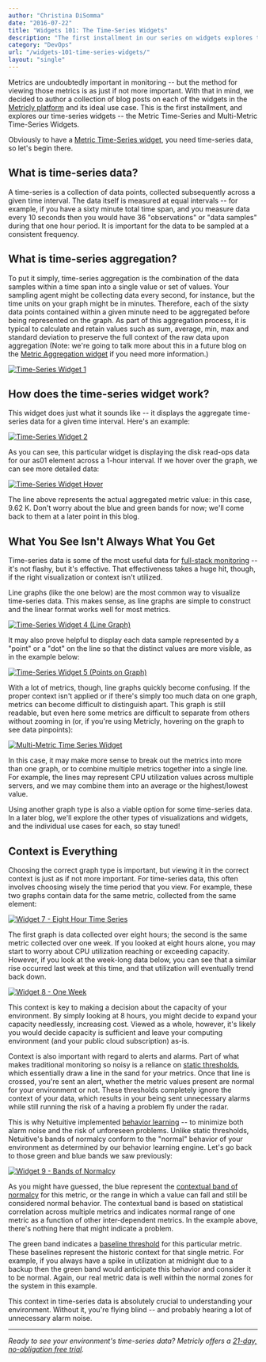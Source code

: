 ```yaml
---
author: "Christina DiSomma"
date: "2016-07-22"
title: "Widgets 101: The Time-Series Widgets"
description: "The first installment in our series on widgets explores the time-series widgets: the Metric Time-Series and Multi-Metric Time-Series Widgets."
category: "DevOps"
url: "/widgets-101-time-series-widgets/"
layout: "single"
---
```



Metrics are undoubtedly important in monitoring -- but the method for viewing those metrics is as just if not more important. With that in mind, we decided to author a collection of blog posts on each of the widgets in the [Metricly platform](/product) and its ideal use case. This is the first installment, and explores our time-series widgets -- the Metric Time-Series and Multi-Metric Time-Series Widgets.

Obviously to have a [Metric Time-Series widget](https://help.netuitive.com/Content/Dashboards/Widgets/widget_library.htm#metric-time-series), you need time-series data, so let's begin there.

What is time-series data?
-------------------------

A time-series is a collection of data points, collected subsequently across a given time interval. The data itself is measured at equal intervals -- for example, if you have a sixty minute total time span, and you measure data every 10 seconds then you would have 36 "observations" or "data samples" during that one hour period. It is important for the data to be sampled at a consistent frequency.

What is time-series aggregation?
--------------------------------

To put it simply, time-series aggregation is the combination of the data samples within a time span into a single value or set of values. Your sampling agent might be collecting data every second, for instance, but the time units on your graph might be in minutes. Therefore, each of the sixty data points contained within a given minute need to be aggregated before being represented on the graph. As part of this aggregation process, it is typical to calculate and retain values such as sum, average, min, max and standard deviation to preserve the full context of the raw data upon aggregation (Note: we're going to talk more about this in a future blog on the [Metric Aggregation widget](https://help.netuitive.com/Content/Dashboards/Widgets/widget_library.htm#metric-aggregation) if you need more information.)

[![Time-Series Widget 1](https://s3-us-west-2.amazonaws.com/com-netuitive-app-usw2-public/wp-content/uploads/2016/07/Widget1.png)](https://s3-us-west-2.amazonaws.com/com-netuitive-app-usw2-public/wp-content/uploads/2016/07/Widget1.png)

How does the time-series widget work?
-------------------------------------

This widget does just what it sounds like -- it displays the aggregate time-series data for a given time interval. Here's an example:

[![Time-Series Widget 2](https://s3-us-west-2.amazonaws.com/com-netuitive-app-usw2-public/wp-content/uploads/2016/07/Widget2.png)](https://s3-us-west-2.amazonaws.com/com-netuitive-app-usw2-public/wp-content/uploads/2016/07/Widget2.png)

As you can see, this particular widget is displaying the disk read-ops data for our as01 element across a 1-hour interval. If we hover over the graph, we can see more detailed data:

[![Time-Series Widget Hover](https://s3-us-west-2.amazonaws.com/com-netuitive-app-usw2-public/wp-content/uploads/2016/07/Widget3.png)](https://s3-us-west-2.amazonaws.com/com-netuitive-app-usw2-public/wp-content/uploads/2016/07/Widget3.png)

The line above represents the actual aggregated metric value: in this case, 9.62 K. Don't worry about the blue and green bands for now; we'll come back to them at a later point in this blog.

What You See Isn't Always What You Get
--------------------------------------

Time-series data is some of the most useful data for [full-stack monitoring](/product) -- it's not flashy, but it's effective. That effectiveness takes a huge hit, though, if the right visualization or context isn't utilized.

Line graphs (like the one below) are the most common way to visualize time-series data. This makes sense, as line graphs are simple to construct and the linear format works well for most metrics.

[![Time-Series Widget 4 (Line Graph)](https://s3-us-west-2.amazonaws.com/com-netuitive-app-usw2-public/wp-content/uploads/2016/07/Widget-4.png)](https://s3-us-west-2.amazonaws.com/com-netuitive-app-usw2-public/wp-content/uploads/2016/07/Widget-4.png)

It may also prove helpful to display each data sample represented by a "point" or a "dot" on the line so that the distinct values are more visible, as in the example below:

[![Time-Series Widget 5 (Points on Graph)](https://s3-us-west-2.amazonaws.com/com-netuitive-app-usw2-public/wp-content/uploads/2016/07/Widget5.png)](https://s3-us-west-2.amazonaws.com/com-netuitive-app-usw2-public/wp-content/uploads/2016/07/Widget5.png)

With a lot of metrics, though, line graphs quickly become confusing. If the proper context isn't applied or if there's simply too much data on one graph, metrics can become difficult to distinguish apart. This graph is still readable, but even here some metrics are difficult to separate from others without zooming in (or, if you're using Metricly, hovering on the graph to see data pinpoints):

[![Multi-Metric Time Series Widget](https://s3-us-west-2.amazonaws.com/com-netuitive-app-usw2-public/wp-content/uploads/2016/07/Widget6.png)](https://s3-us-west-2.amazonaws.com/com-netuitive-app-usw2-public/wp-content/uploads/2016/07/Widget6.png)

In this case, it may make more sense to break out the metrics into more than one graph, or to combine multiple metrics together into a single line. For example, the lines may represent CPU utilization values across multiple servers, and we may combine them into an average or the highest/lowest value.

Using another graph type is also a viable option for some time-series data. In a later blog, we'll explore the other types of visualizations and widgets, and the individual use cases for each, so stay tuned!

Context is Everything
---------------------

Choosing the correct graph type is important, but viewing it in the correct context is just as if not more important. For time-series data, this often involves choosing wisely the time period that you view. For example, these two graphs contain data for the same metric, collected from the same element:

[![Widget 7 - Eight Hour Time Series](https://s3-us-west-2.amazonaws.com/com-netuitive-app-usw2-public/wp-content/uploads/2016/07/Widget-7.png)](https://s3-us-west-2.amazonaws.com/com-netuitive-app-usw2-public/wp-content/uploads/2016/07/Widget-7.png)

The first graph is data collected over eight hours; the second is the same metric collected over one week. If you looked at eight hours alone, you may start to worry about CPU utilization reaching or exceeding capacity. However, if you look at the week-long data below, you can see that a similar rise occurred last week at this time, and that utilization will eventually trend back down.

[![Widget 8 - One Week](https://s3-us-west-2.amazonaws.com/com-netuitive-app-usw2-public/wp-content/uploads/2016/07/Widget-8.png)](https://s3-us-west-2.amazonaws.com/com-netuitive-app-usw2-public/wp-content/uploads/2016/07/Widget-8.png)

This context is key to making a decision about the capacity of your environment. By simply looking at 8 hours, you might decide to expand your capacity needlessly, increasing cost. Viewed as a whole, however, it's likely you would decide capacity is sufficient and leave your computing environment (and your public cloud subscription) as-is.

Context is also important with regard to alerts and alarms. Part of what makes traditional monitoring so noisy is a reliance on [static thresholds](https://help.netuitive.com/Content/Performance/Analytics/statis_thresholds.htm), which essentially draw a line in the sand for your metrics. Once that line is crossed, you're sent an alert, whether the metric values present are normal for your environment or not. These thresholds completely ignore the context of your data, which results in your being sent unnecessary alarms while still running the risk of a having a problem fly under the radar.

This is why Netuitive implemented [behavior learning](/monitoring/) -- to minimize both alarm noise and the risk of unforeseen problems. Unlike static thresholds, Netuitive's bands of normalcy conform to the "normal" behavior of your environment as determined by our behavior learning engine. Let's go back to those green and blue bands we saw previously:

[![Widget 9 - Bands of Normalcy](https://s3-us-west-2.amazonaws.com/com-netuitive-app-usw2-public/wp-content/uploads/2016/07/Widget9.png)](https://s3-us-west-2.amazonaws.com/com-netuitive-app-usw2-public/wp-content/uploads/2016/07/Widget9.png)

As you might have guessed, the blue represent the [contextual band of normalcy](https://help.netuitive.com/Content/Performance/Analytics/contextual_bands.htm) for this metric, or the range in which a value can fall and still be considered normal behavior. The contextual band is based on statistical correlation across multiple metrics and indicates normal range of one metric as a function of other inter-dependent metrics. In the example above, there's nothing here that might indicate a problem.

The green band indicates a [baseline threshold](https://help.netuitive.com/Content/Performance/Analytics/baseline_bands.htm) for this particular metric. These baselines represent the historic context for that single metric. For example, if you always have a spike in utilization at midnight due to a backup then the green band would anticipate this behavior and consider it to be normal. Again, our real metric data is well within the normal zones for the system in this example.

This context in time-series data is absolutely crucial to understanding your environment. Without it, you're flying blind -- and probably hearing a lot of unnecessary alarm noise.

* * * * *

*Ready to see your environment's time-series data? Metricly offers a [21-day, no-obligation free trial](/signup).*
